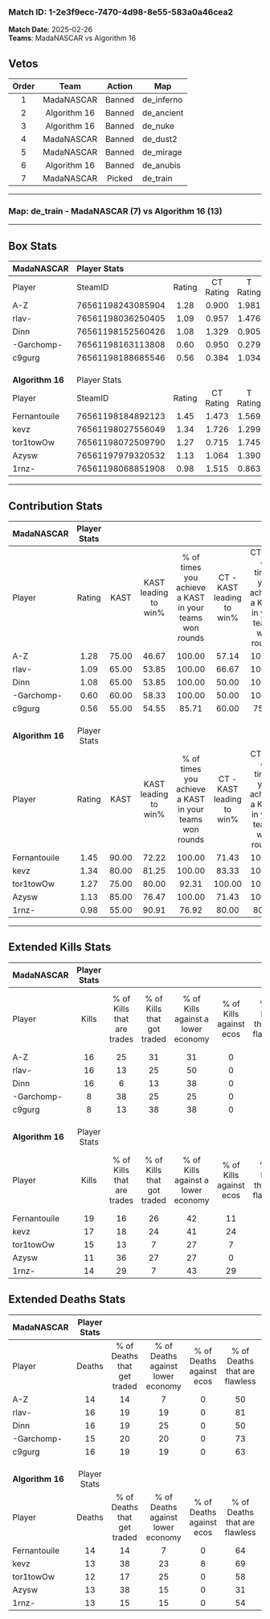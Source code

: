 ### Match ID: 1-2e3f9ecc-7470-4d98-8e55-583a0a46cea2  
**Match Date**: 2025-02-26  
**Teams**: MadaNASCAR vs Algorithm 16  

## Vetos  

| Order | Team | Action | Map |
| :---: | :--: | :----: | --- |
| 1 | MadaNASCAR | Banned | de_inferno |
| 2 | Algorithm 16 | Banned | de_ancient |
| 3 | Algorithm 16 | Banned | de_nuke |
| 4 | MadaNASCAR | Banned | de_dust2 |
| 5 | MadaNASCAR | Banned | de_mirage |
| 6 | Algorithm 16 | Banned | de_anubis |
| 7 | MadaNASCAR | Picked | de_train |

---  

### **Map**: de_train - MadaNASCAR (7) vs Algorithm 16 (13)  
---  

## Box Stats  

| **MadaNASCAR**   | Player Stats      |        |           |          |       |       |       |         |        |      |     |
| :- | :- | :-: | :-: | :-: | :-: | :-: | :-: | :-: | :-: | :-: | :-: |
| Player           | SteamID           | Rating | CT Rating | T Rating | KAST  |  ADR  | Kills | Assists | Deaths | K/D  | HS% |
| A-Z              | 76561198243085904 |  1.28  |   0.900   |  1.981   | 75.00 | 103.7 |  16   |    4    |   14   | 1.14 | 68  |
| rlav-            | 76561198036250405 |  1.09  |   0.957   |  1.476   | 65.00 | 87.2  |  16   |    1    |   16   | 1.00 | 62  |
| Dinn             | 76561198152560426 |  1.08  |   1.329   |  0.905   | 65.00 | 80.7  |  16   |    4    |   16   | 1.00 | 31  |
| -Garchomp-       | 76561198163113808 |  0.60  |   0.950   |  0.279   | 60.00 | 45.8  |   8   |    2    |   15   | 0.53 | 62  |
| c9gurg           | 76561198188685546 |  0.56  |   0.384   |  1.034   | 55.00 | 52.1  |   8   |    3    |   16   | 0.50 | 50  |
|                  |                   |        |           |          |       |       |       |         |        |      |     |
|                  |                   |        |           |          |       |       |       |         |        |      |     |
|                  |                   |        |           |          |       |       |       |         |        |      |     |
| **Algorithm 16** | Player Stats      |        |           |          |       |       |       |         |        |      |     |
| Player           | SteamID           | Rating | CT Rating | T Rating | KAST  |  ADR  | Kills | Assists | Deaths | K/D  | HS% |
| Fernantouile     | 76561198184892123 |  1.45  |   1.473   |  1.569   | 90.00 | 82.9  |  19   |    4    |   14   | 1.36 | 36  |
| kevz             | 76561198027556049 |  1.34  |   1.726   |  1.299   | 80.00 | 85.3  |  17   |    6    |   13   | 1.31 | 52  |
| tor1towOw        | 76561198072509790 |  1.27  |   0.715   |  1.745   | 75.00 | 92.7  |  15   |    8    |   12   | 1.25 | 46  |
| Azysw            | 76561197979320532 |  1.13  |   1.064   |  1.390   | 85.00 | 78.4  |  11   |   13    |   13   | 0.85 | 63  |
| 1rnz-            | 76561198068851908 |  0.98  |   1.515   |  0.863   | 55.00 | 74.8  |  14   |    4    |   13   | 1.08 | 64  |
---  

## Contribution Stats  

| **MadaNASCAR**   | Player Stats |       |                      |                                                        |                           |                                                             |                          |                                                            |
| :- | :-: | :-: | :-: | :-: | :-: | :-: | :-: | :-: |
| Player           |    Rating    | KAST  | KAST leading to win% | % of times you achieve a KAST in your teams won rounds | CT - KAST leading to win% | CT - % of times you achieve a KAST in your teams won rounds | T - KAST leading to win% | T - % of times you achieve a KAST in your teams won rounds |
| A-Z              |     1.28     | 75.00 |        46.67         |                         100.00                         |           57.14           |                           100.00                            |          37.50           |                           100.00                           |
| rlav-            |     1.09     | 65.00 |        53.85         |                         100.00                         |           66.67           |                           100.00                            |          42.86           |                           100.00                           |
| Dinn             |     1.08     | 65.00 |        53.85         |                         100.00                         |           50.00           |                           100.00                            |          60.00           |                           100.00                           |
| -Garchomp-       |     0.60     | 60.00 |        58.33         |                         100.00                         |           50.00           |                           100.00                            |          75.00           |                           100.00                           |
| c9gurg           |     0.56     | 55.00 |        54.55         |                         85.71                          |           60.00           |                            75.00                            |          50.00           |                           100.00                           |
|                  |              |       |                      |                                                        |                           |                                                             |                          |                                                            |
|                  |              |       |                      |                                                        |                           |                                                             |                          |                                                            |
|                  |              |       |                      |                                                        |                           |                                                             |                          |                                                            |
| **Algorithm 16** | Player Stats |       |                      |                                                        |                           |                                                             |                          |                                                            |
| Player           |    Rating    | KAST  | KAST leading to win% | % of times you achieve a KAST in your teams won rounds | CT - KAST leading to win% | CT - % of times you achieve a KAST in your teams won rounds | T - KAST leading to win% | T - % of times you achieve a KAST in your teams won rounds |
| Fernantouile     |     1.45     | 90.00 |        72.22         |                         100.00                         |           71.43           |                           100.00                            |          72.73           |                           100.00                           |
| kevz             |     1.34     | 80.00 |        81.25         |                         100.00                         |           83.33           |                           100.00                            |          80.00           |                           100.00                           |
| tor1towOw        |     1.27     | 75.00 |        80.00         |                         92.31                          |          100.00           |                           100.00                            |          70.00           |                           87.50                            |
| Azysw            |     1.13     | 85.00 |        76.47         |                         100.00                         |           71.43           |                           100.00                            |          80.00           |                           100.00                           |
| 1rnz-            |     0.98     | 55.00 |        90.91         |                         76.92                          |           80.00           |                            80.00                            |          100.00          |                           75.00                            |
---  

## Extended Kills Stats  

| **MadaNASCAR**   | Player Stats |                            |                            |                                    |                         |                              |                                 |                                       |                    |           |
| :- | :-: | :-: | :-: | :-: | :-: | :-: | :-: | :-: | :-: | :-: |
| Player           |    Kills     | % of Kills that are trades | % of Kills that got traded | % of Kills against a lower economy | % of Kills against ecos | % of Kills that are flawless | % of Kills that are close duels | % of Kills that are assisted by flash | Pistol Round Kills | AWP Kills |
| A-Z              |      16      |             25             |             31             |                 31                 |            0            |              44              |                0                |                   6                   |         0          |     1     |
| rlav-            |      16      |             13             |             25             |                 50                 |            0            |              50              |               13                |                   0                   |         1          |     0     |
| Dinn             |      16      |             6              |             13             |                 38                 |            0            |              50              |                6                |                   0                   |         0          |     0     |
| -Garchomp-       |      8       |             38             |             25             |                 25                 |            0            |              75              |                0                |                   0                   |         0          |     0     |
| c9gurg           |      8       |             13             |             38             |                 38                 |            0            |              75              |                0                |                   0                   |         0          |     1     |
|                  |              |                            |                            |                                    |                         |                              |                                 |                                       |                    |           |
|                  |              |                            |                            |                                    |                         |                              |                                 |                                       |                    |           |
|                  |              |                            |                            |                                    |                         |                              |                                 |                                       |                    |           |
| **Algorithm 16** | Player Stats |                            |                            |                                    |                         |                              |                                 |                                       |                    |           |
| Player           |    Kills     | % of Kills that are trades | % of Kills that got traded | % of Kills against a lower economy | % of Kills against ecos | % of Kills that are flawless | % of Kills that are close duels | % of Kills that are assisted by flash | Pistol Round Kills | AWP Kills |
| Fernantouile     |      19      |             16             |             26             |                 42                 |           11            |              63              |                5                |                  11                   |         0          |     3     |
| kevz             |      17      |             18             |             24             |                 41                 |           24            |              71              |                6                |                   6                   |         0          |     2     |
| tor1towOw        |      15      |             13             |             7              |                 27                 |            7            |              60              |                0                |                  33                   |         0          |     1     |
| Azysw            |      11      |             36             |             27             |                 27                 |            0            |              64              |                0                |                   9                   |         0          |     2     |
| 1rnz-            |      14      |             29             |             7              |                 43                 |           29            |              71              |               21                |                   7                   |         0          |     2     |
## Extended Deaths Stats  

| **MadaNASCAR**   | Player Stats |                             |                                   |                          |                               |                            |                           |               |
| :- | :-: | :-: | :-: | :-: | :-: | :-: | :-: | :-: |
| Player           |    Deaths    | % of Deaths that get traded | % of Deaths against lower economy | % of Deaths against ecos | % of Deaths that are flawless | % of Deaths that are close | % of Deaths while blinded | Deaths to AWP |
| A-Z              |      14      |             14              |                 7                 |            0             |              50               |             14             |            21             |       0       |
| rlav-            |      16      |             19              |                19                 |            0             |              81               |             13             |            13             |       0       |
| Dinn             |      16      |             19              |                25                 |            0             |              50               |             6              |             0             |       0       |
| -Garchomp-       |      15      |             20              |                20                 |            0             |              73               |             0              |            20             |       0       |
| c9gurg           |      16      |             19              |                19                 |            0             |              63               |             0              |            13             |       0       |
|                  |              |                             |                                   |                          |                               |                            |                           |               |
|                  |              |                             |                                   |                          |                               |                            |                           |               |
|                  |              |                             |                                   |                          |                               |                            |                           |               |
| **Algorithm 16** | Player Stats |                             |                                   |                          |                               |                            |                           |               |
| Player           |    Deaths    | % of Deaths that get traded | % of Deaths against lower economy | % of Deaths against ecos | % of Deaths that are flawless | % of Deaths that are close | % of Deaths while blinded | Deaths to AWP |
| Fernantouile     |      14      |             14              |                 7                 |            0             |              64               |             0              |             0             |       0       |
| kevz             |      13      |             38              |                23                 |            8             |              69               |             8              |             0             |       0       |
| tor1towOw        |      12      |             17              |                25                 |            0             |              58               |             0              |             8             |       0       |
| Azysw            |      13      |             38              |                15                 |            0             |              31               |             15             |             0             |       0       |
| 1rnz-            |      13      |             15              |                15                 |            0             |              54               |             0              |             0             |       1       |
